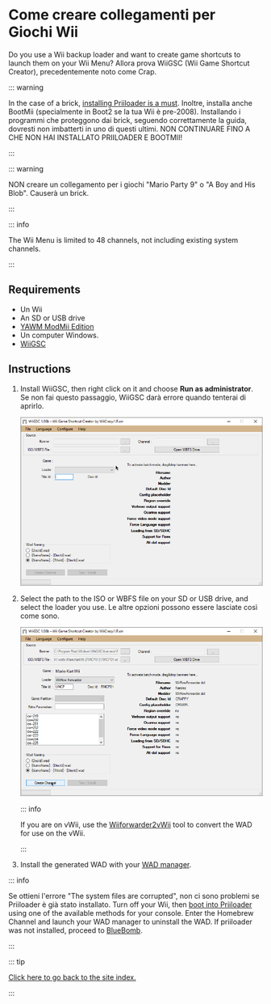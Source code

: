 # Come creare collegamenti per Giochi Wii

Do you use a Wii backup loader and want to create game shortcuts to launch them on your Wii Menu? Allora prova WiiGSC (Wii Game Shortcut Creator), precedentemente noto come Crap.

::: warning

In the case of a brick, [installing Priiloader is a must](/priiloader). Inoltre, installa anche BootMii (specialmente in Boot2 se la tua Wii è pre-2008). Installando i programmi che proteggono dai brick, seguendo correttamente la guida, dovresti non imbatterti in uno di questi ultimi. NON CONTINUARE FINO A CHE NON HAI INSTALLATO PRIILOADER E BOOTMII!

:::

::: warning

NON creare un collegamento per i giochi "Mario Party 9" o "A Boy and His Blob". Causerà un brick.

:::

::: info

The Wii Menu is limited to 48 channels, not including existing system channels.

:::

## Requirements

- Un Wii
- An SD or USB drive
- [YAWM ModMii Edition](yawmme)
- Un computer Windows.
- [WiiGSC](https://wiidatabase.de/downloads/pc-tools/wiigsc-ehemals-crap/)

## Instructions

1. Install WiiGSC, then right click on it and choose **Run as administrator**. Se non fai questo passaggio, WiiGSC darà errore quando tenterai di aprirlo.

   ![](/images/desktop-apps/wiigsc/wiigsc-home.png)

2. Select the path to the ISO or WBFS file on your SD or USB drive, and select the loader you use. Le altre opzioni possono essere lasciate così come sono.

   ![](/images/desktop-apps/wiigsc/wiigsc-selection.png)

   ::: info

   If you are on vWii, use the [Wiiforwarder2vWii](https://gbatemp.net/download/wiiforwarder2vwii-wii-forwarder-to-vwii-wii-u-forwarder-converter-beta-version.37254/) tool to convert the WAD for use on the vWii.

   :::

3. Install the generated WAD with your [WAD manager](yawmme).

::: info

Se ottieni l'errore "The system files are corrupted", non ci sono problemi se Priiloader è già stato installato. Turn off your Wii, then [boot into Priiloader](priiloader#section-iii---entering-priiloader) using one of the available methods for your console. Enter the Homebrew Channel and launch your WAD manager to uninstall the WAD. If priiloader was not installed, proceed to [BlueBomb](bluebomb).

:::

::: tip

[Click here to go back to the site index.](site-navigation)

:::
